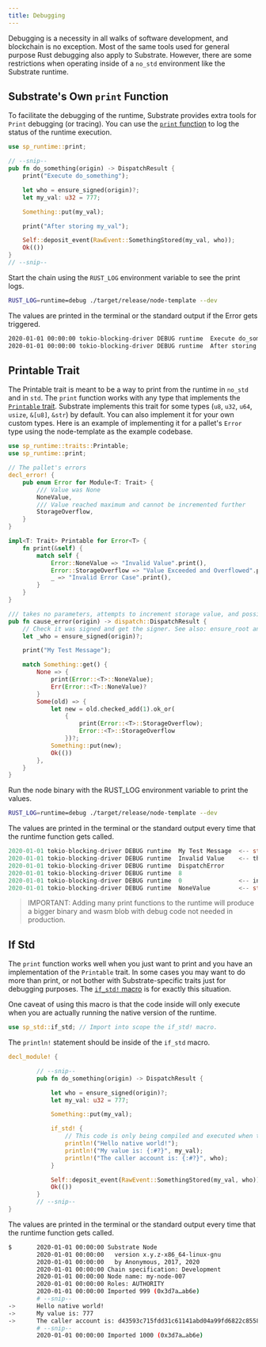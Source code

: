 ```yaml
---
title: Debugging
---
```


Debugging is a necessity in all walks of software development, and blockchain is no exception. Most
of the same tools used for general purpose Rust debugging also apply to Substrate. However, there
are some restrictions when operating inside of a `no_std` environment like the Substrate runtime.

## Substrate's Own `print` Function

To facilitate the debugging of the runtime, Substrate provides extra tools for `Print` debugging
(or tracing). You can use the
[`print` function](https://substrate.dev/rustdocs/master/sp_runtime/fn.print.html) to log the
status of the runtime execution.

``` rust
use sp_runtime::print;

// --snip--
pub fn do_something(origin) -> DispatchResult {
	print("Execute do_something");

	let who = ensure_signed(origin)?;
	let my_val: u32 = 777;

	Something::put(my_val);

	print("After storing my_val");

	Self::deposit_event(RawEvent::SomethingStored(my_val, who));
	Ok(())
}
// --snip--
```

Start the chain using the `RUST_LOG` environment variable to see the print logs.

``` sh
RUST_LOG=runtime=debug ./target/release/node-template --dev
```

The values are printed in the terminal or the standard output if the Error gets triggered.

``` sh
2020-01-01 00:00:00 tokio-blocking-driver DEBUG runtime  Execute do_something
2020-01-01 00:00:00 tokio-blocking-driver DEBUG runtime  After storing my_val
```

## Printable Trait

The Printable trait is meant to be a way to print from the runtime in `no_std` and in `std`.
The `print` function works with any type that implements the
[`Printable` trait](https://substrate.dev/rustdocs/master/sp_runtime/traits/trait.Printable.html).
Substrate implements this trait for some types (`u8`, `u32`, `u64`, `usize`, `&[u8]`, `&str`) by
default. You can also implement it for your own custom types. Here is an example of implementing it
for a pallet's `Error` type using the node-template as the example codebase.

```rust
use sp_runtime::traits::Printable;
use sp_runtime::print;
```

``` rust
// The pallet's errors
decl_error! {
	pub enum Error for Module<T: Trait> {
		/// Value was None
		NoneValue,
		/// Value reached maximum and cannot be incremented further
		StorageOverflow,
	}
}

impl<T: Trait> Printable for Error<T> {
	fn print(&self) {
		match self {
			Error::NoneValue => "Invalid Value".print(),
			Error::StorageOverflow => "Value Exceeded and Overflowed".print(),
			_ => "Invalid Error Case".print(),
		}
	}
}
```

```rust
/// takes no parameters, attempts to increment storage value, and possibly throws an error
pub fn cause_error(origin) -> dispatch::DispatchResult {
	// Check it was signed and get the signer. See also: ensure_root and ensure_none
	let _who = ensure_signed(origin)?;

	print("My Test Message");

	match Something::get() {
		None => {
			print(Error::<T>::NoneValue);
			Err(Error::<T>::NoneValue)?
		}
		Some(old) => {
			let new = old.checked_add(1).ok_or(
				{
					print(Error::<T>::StorageOverflow);
					Error::<T>::StorageOverflow
				})?;
			Something::put(new);
			Ok(())
		},
	}
}
```
Run the node binary with the RUST_LOG environment variable to print the values.
``` sh
RUST_LOG=runtime=debug ./target/release/node-template --dev
```
The values are printed in the terminal or the standard output every time that the
runtime function gets called.

```rust
2020-01-01 tokio-blocking-driver DEBUG runtime  My Test Message  <-- str implements Printable by default
2020-01-01 tokio-blocking-driver DEBUG runtime  Invalid Value    <-- the custom string from NoneValue
2020-01-01 tokio-blocking-driver DEBUG runtime  DispatchError
2020-01-01 tokio-blocking-driver DEBUG runtime  8
2020-01-01 tokio-blocking-driver DEBUG runtime  0                <-- index value from the Error enum definition
2020-01-01 tokio-blocking-driver DEBUG runtime  NoneValue        <-- str which holds the name of the ident of the error
```
> IMPORTANT: Adding many print functions to the runtime will produce a bigger binary and wasm blob
with debug code not needed in production.

## If Std

The `print` function works well when you just want to print and you have an implementation of the 
`Printable` trait. In some cases you may want to do more than print, or not bother with 
Substrate-specific traits just for debugging purposes. The 
[`if_std!` macro](https://substrate.dev/rustdocs/master/sp_std/macro.if_std.html) is for exactly 
this situation.

One caveat of using this macro is that the code inside will only execute when you are actually 
running the native version of the runtime.

``` rust
use sp_std::if_std; // Import into scope the if_std! macro.
```

The `println!` statement should be inside of the `if_std` macro.

``` rust
decl_module! {

		// --snip--
		pub fn do_something(origin) -> DispatchResult {

			let who = ensure_signed(origin)?;
			let my_val: u32 = 777;

			Something::put(my_val);

			if_std! {
				// This code is only being compiled and executed when the `std` feature is enabled.
				println!("Hello native world!");
				println!("My value is: {:#?}", my_val);
				println!("The caller account is: {:#?}", who);
			}

			Self::deposit_event(RawEvent::SomethingStored(my_val, who));
			Ok(())
		}
		// --snip--
}
```

The values are printed in the terminal or the standard output every time that the
runtime function gets called.

```sh
$		2020-01-01 00:00:00 Substrate Node
		2020-01-01 00:00:00   version x.y.z-x86_64-linux-gnu
		2020-01-01 00:00:00   by Anonymous, 2017, 2020
		2020-01-01 00:00:00 Chain specification: Development
		2020-01-01 00:00:00 Node name: my-node-007
		2020-01-01 00:00:00 Roles: AUTHORITY
		2020-01-01 00:00:00 Imported 999 (0x3d7a…ab6e)
		# --snip--
->		Hello native world!
->		My value is: 777
->		The caller account is: d43593c715fdd31c61141abd04a99fd6822c8558854ccde39a5684e7a56da27d (5GrwvaEF...)
		# --snip--
		2020-01-01 00:00:00 Imported 1000 (0x3d7a…ab6e)

```
